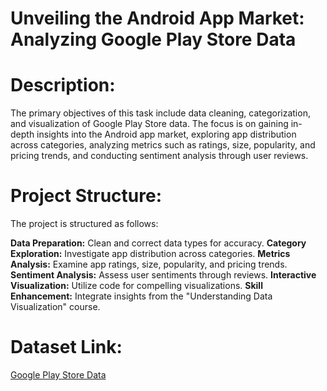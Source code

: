 # Unveiling the Android App Market: Analyzing Google Play Store Data

# Description:
The primary objectives of this task include data cleaning, categorization, and visualization of Google Play Store data. The focus is on gaining in-depth insights into the Android app market, exploring app distribution across categories, analyzing metrics such as ratings, size, popularity, and pricing trends, and conducting sentiment analysis through user reviews.

# Project Structure:
The project is structured as follows:

**Data Preparation:** Clean and correct data types for accuracy.
**Category Exploration:** Investigate app distribution across categories.
**Metrics Analysis:** Examine app ratings, size, popularity, and pricing trends.
**Sentiment Analysis:** Assess user sentiments through reviews.
**Interactive Visualization:**  Utilize code for compelling visualizations.
**Skill Enhancement:** Integrate insights from the "Understanding Data Visualization" course.

# Dataset Link:
[Google Play Store Data](https://www.kaggle.com/datasets/utshabkumarghosh/android-app-market-on-google-play)
